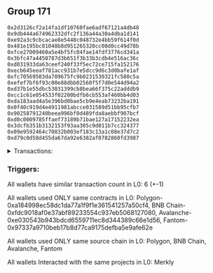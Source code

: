 ## Group 171

```0x973fcbe7b23042ffdbade5d2da4d50cac9a5d10f
0x2d3126cf2a14fa1df10760fae6adf67121a4db48
0x9db444a674962332dfc2f136a44a30a4dba1d141
0xe92a3c9cbcacae8e5448c048732e4bb59f614f0d
0x481e195bc81048b8d951265320cc00d0cc49d78b
0xfce27009460a5e4bf5fc04fae14fdf3776cd341a
0x3bfc47a4450787d3b651f3b33b3cdb4e516ac36c
0xd031933da63ceef240f33f5ec72ce715fa152176
0xecb645eeaf781acc931b7e5dcc9d6c3d0bafe1af
0xfc70569503da709675fc9b0231530321fc580c5a
0xefef7bf6f93c00e88dbb02560f5f7d0e544d94a2
0xd37b1e55dbc53031399cb8bea66f375c22adddb9
0xcc1c61e054533f02200bdfb6cb553af460bb4d03
0xda183aad4a5e396bd0bae5cb9e4eab73232ba191
0x0f40c919d4e4911981abcce031589d51bb95cfb7
0x90258791240beea996bf0d489fda8aebbf907bcf
0xd0c0009785ffaef73189b71bae127a17152232ea
0x3dcfb351b3132153f93aa305c9d011b7cc324377
0x09e9592464c70832b003ef183c13a1c08e37d7c2
0xd79c0d58d455da67da92e6382af0782860fd3987
```
<details>
<summary>Transactions:</summary>

Hashes: 

Wallet: 0x973fcbe7b23042ffdbade5d2da4d50cac9a5d10f

       Hash: 0x6e71af9ed65aabad3e43929d7c4d908f28e85a514c70601b0bccf3bad6e85630
         - source chain: Polygon
         - destination chain: Kava
         - project: Merkly
         - contract: 0xa184998ec58dc1da77a1f9f1e361541257a50cf4
         - value USD: 0.01786327014
       Hash: 0xbe8bf29366d96c26e59de365544aab744ea4ee58e034c225b951323c9c744ca6
         - source chain: BNB Chain
         - destination chain: Core Blockchain Mainnet
         - project: Merkly
         - contract: 0xfdc9018af0e37abf89233554c937eb5068127080
         - value USD: 0.03078168809
       Hash: 0x76c9e22f145a24daceef197527a226bc32ab7bf1cd942d82558a9b28a753c49c
         - source chain: Avalanche
         - destination chain: Celo Mainnet
         - project: Merkly
         - contract: 0xe030543b943bdcd6559711ec8d344389c66e1d56
         - value USD: 0.01045374361
       Hash: 0x4c620226e1520ad64d9f5c203f4242a496ab8c2d7a752241536795c7b2edf211
         - source chain: Fantom
         - destination chain: Gnosis
         - project: Merkly
         - contract: 0x97337a9710beb17b8d77ca9175defba5e9afe62e
         - value USD: 0.0296048055
       Hash: 0xf8b686b8d6504889ac11a9c14be6a7688812310f63da66d86c6889a4a1ece661
         - source chain: BNB Chain
         - destination chain: Moonriver
         - project: Merkly
         - contract: 0xfdc9018af0e37abf89233554c937eb5068127080
         - value USD: 0.01400882476
       Hash: 0xc378085e054728bc403b59d59a57d09a8b5f418eb2526f6d8bbbca52434024a3
         - source chain: Fantom
         - destination chain: Arbitrum Nova
         - project: Merkly
         - contract: 0x97337a9710beb17b8d77ca9175defba5e9afe62e
         - value USD: 0.01397005883
Wallet: 0x2d3126cf2a14fa1df10760fae6adf67121a4db48

       Hash:0xc4e6e369311b3f0688c38450725b337e76338548c7dbcac3ea0278f1c28d1b3d
         - source chain: Polygon
         - destination chain: Gnosis
         - project: Merkly
         - contract: 0xa184998ec58dc1da77a1f9f1e361541257a50cf4
         - value USD: 0.04117753653
       Hash:0xb1ce482bfce5427075e399d2023843804fea6fd17ad701893044ec7647d6a4a2
         - source chain: BNB Chain
         - destination chain: Kava
         - project: Merkly
         - contract: 0xfdc9018af0e37abf89233554c937eb5068127080
         - value USD: 0.03246846891
       Hash:0xf3be06c828fa1519b5a5116039b8432d901d7b05c7b0b805efe01f20ad01ebe8
         - source chain: Avalanche
         - destination chain: Kava
         - project: Merkly
         - contract: 0xe030543b943bdcd6559711ec8d344389c66e1d56
         - value USD: 0.03397166138
       Hash:0x4c3a0d6644ca36f29ab5affcda39d4d2968c69ee129d05eeb7f47a30f2f65300
         - source chain: Fantom
         - destination chain: Celo Mainnet
         - project: Merkly
         - contract: 0x97337a9710beb17b8d77ca9175defba5e9afe62e
         - value USD: 0.01510826979
       Hash:0xdd94e4bf939aaae2877d593e3a14a7875806889a6a3b3a04c3a4420ae20480c2
         - source chain: BNB Chain
         - destination chain: Moonriver
         - project: Merkly
         - contract: 0xfdc9018af0e37abf89233554c937eb5068127080
         - value USD: 0.0220626773
       Hash:0xb2d437b7453e4588d126db40a8f3e52e5a39050b902fc570d7d3bfd40a26af74
         - source chain: Polygon
         - destination chain: Arbitrum Nova
         - project: Merkly
         - contract: 0xa184998ec58dc1da77a1f9f1e361541257a50cf4
         - value USD: 0.01662187874
Wallet: 0x9db444a674962332dfc2f136a44a30a4dba1d141

       Hash:0x4606b1e4e849d874b686ea9da98e4cef9e3f80bbc81f1f0e84ff4390895034ad
         - source chain: Polygon
         - destination chain: Celo Mainnet
         - project: Merkly
         - contract: 0xa184998ec58dc1da77a1f9f1e361541257a50cf4
         - value USD: 0.01821518643
       Hash:0xa1f94b67a1fe9c6915345da2da5ac98388cf30bf0a970a7cfc4d418baf0fd501
         - source chain: BNB Chain
         - destination chain: Gnosis
         - project: Merkly
         - contract: 0xfdc9018af0e37abf89233554c937eb5068127080
         - value USD: 0.0223179719
       Hash:0x52a82ef5a188e271478c5ebd8dfab01088d0ce8b7fd0379df182a56d146b11d1
         - source chain: Avalanche
         - destination chain: Celo Mainnet
         - project: Merkly
         - contract: 0xe030543b943bdcd6559711ec8d344389c66e1d56
         - value USD: 0.00724984402
       Hash:0x6169d3f62a103412ab7846a83ae7c802e55a5fba2067e5b16af76616f9718ed3
         - source chain: Fantom
         - destination chain: Celo Mainnet
         - project: Merkly
         - contract: 0x97337a9710beb17b8d77ca9175defba5e9afe62e
         - value USD: 0.005566015294
       Hash:0xf544fe664310d35b39da463949b3ae2e325a698ce6d244c088f4597a22e1b463
         - source chain: Polygon
         - destination chain: Moonriver
         - project: Merkly
         - contract: 0xa184998ec58dc1da77a1f9f1e361541257a50cf4
         - value USD: 0.01657420484
       Hash:0x42d04a4fc7ed64795e3f534b058661e1e12934eeafcf0bd637e5221e105ce84f
         - source chain: Polygon
         - destination chain: Arbitrum Nova
         - project: Merkly
         - contract: 0xa184998ec58dc1da77a1f9f1e361541257a50cf4
         - value USD: 0.01086254356
Wallet: 0xe92a3c9cbcacae8e5448c048732e4bb59f614f0d

       Hash:0x6c7ba056b54b5e260a80d202158b7d66a3b6f810dc07b45601ee9f5e04c2b90e
         - source chain: Polygon
         - destination chain: Core Blockchain Mainnet
         - project: Merkly
         - contract: 0xa184998ec58dc1da77a1f9f1e361541257a50cf4
         - value USD: 0.009227850022
       Hash:0x41f91e6c5fc7050574a0e6a63937343c9ce6600f293ac83d83ed08c81e68bf30
         - source chain: BNB Chain
         - destination chain: Gnosis
         - project: Merkly
         - contract: 0xfdc9018af0e37abf89233554c937eb5068127080
         - value USD: 0.04264382026
       Hash:0xeeacdccc6c06462c7f43aa0fddc96e45409efa2d19f28e3636f9b0feb7c006cb
         - source chain: Avalanche
         - destination chain: Celo Mainnet
         - project: Merkly
         - contract: 0xe030543b943bdcd6559711ec8d344389c66e1d56
         - value USD: 0.01496906902
       Hash:0xab1ac835f149bf9bbd9b18e90ccb6a22d759a918fce8d96b76c050f997b45b22
         - source chain: Fantom
         - destination chain: Kava
         - project: Merkly
         - contract: 0x97337a9710beb17b8d77ca9175defba5e9afe62e
         - value USD: 0.009758219661
       Hash:0xfafab7f849f12e7a3d358b1c7cd85a217dc71d3fc24e6c65d5be27e5c7158522
         - source chain: Polygon
         - destination chain: Moonriver
         - project: Merkly
         - contract: 0xa184998ec58dc1da77a1f9f1e361541257a50cf4
         - value USD: 0.01263516024
       Hash:0xf9437b2b0e0d419847b8fa0257d86fcbbc5b05f7c445c6daac5b361d1d4b2c17
         - source chain: Fantom
         - destination chain: Arbitrum Nova
         - project: Merkly
         - contract: 0x97337a9710beb17b8d77ca9175defba5e9afe62e
         - value USD: 0.01508110653
Wallet: 0x481e195bc81048b8d951265320cc00d0cc49d78b

       Hash:0x691bd3b82b33b19add674d40908e81723b2925919e3e777d6bcc5663e2608a00
         - source chain: Polygon
         - destination chain: Celo Mainnet
         - project: Merkly
         - contract: 0xa184998ec58dc1da77a1f9f1e361541257a50cf4
         - value USD: 0.005145420933
       Hash:0xe1a1ea2159b874916634bbdf61d25b4faff58738f075dffbc888027652d797f2
         - source chain: BNB Chain
         - destination chain: Core Blockchain Mainnet
         - project: Merkly
         - contract: 0xfdc9018af0e37abf89233554c937eb5068127080
         - value USD: 0.008642421508
       Hash:0x42ce947f1d87115ec138fd390ba1e080edc8213497a2b47bb713d82a6f0260be
         - source chain: Avalanche
         - destination chain: Gnosis
         - project: Merkly
         - contract: 0xe030543b943bdcd6559711ec8d344389c66e1d56
         - value USD: 0.03579428373
       Hash:0xf6ab934113731d2fe034690ea9a9de5dedfa41f4c894f43fa0b17f8b62cf652d
         - source chain: Fantom
         - destination chain: Celo Mainnet
         - project: Merkly
         - contract: 0x97337a9710beb17b8d77ca9175defba5e9afe62e
         - value USD: 0.008749093571
       Hash:0xcfc9569bc4060e40a2a0dc0d4a3c2a0fe164937792ac45cc01827ce789b5e34b
         - source chain: Polygon
         - destination chain: Moonriver
         - project: Merkly
         - contract: 0xa184998ec58dc1da77a1f9f1e361541257a50cf4
         - value USD: 0.01426357938
       Hash:0x5aebae94c5a9ca836b1279500ad8c321f476de6cf9239f4506159252e54e2943
         - source chain: Polygon
         - destination chain: Arbitrum Nova
         - project: Merkly
         - contract: 0xa184998ec58dc1da77a1f9f1e361541257a50cf4
         - value USD: 0.01793413232
Wallet: 0xfce27009460a5e4bf5fc04fae14fdf3776cd341a

       Hash:0x78325f0fe4e47b9e6b9caa77b2d3e6d97f0e3c2aabaaa96e89be17000c1e55d9
         - source chain: Polygon
         - destination chain: Celo Mainnet
         - project: Merkly
         - contract: 0xa184998ec58dc1da77a1f9f1e361541257a50cf4
         - value USD: 0.0126254492
       Hash:0x591f913524b3e55f3b9bb2650a2cb32681bf828ca59dbc6bcdac78cf96381c2b
         - source chain: BNB Chain
         - destination chain: Gnosis
         - project: Merkly
         - contract: 0xfdc9018af0e37abf89233554c937eb5068127080
         - value USD: 0.03594763792
       Hash:0xeacb19ff981d3c96cf10be425a9f12c98847ccbe4a85e6f7a4a9cb6c4d0529de
         - source chain: Avalanche
         - destination chain: Kava
         - project: Merkly
         - contract: 0xe030543b943bdcd6559711ec8d344389c66e1d56
         - value USD: 0.01568276796
       Hash:0xcd00f1cde654061afb7088a86ef108cb2a949c0cf42f5123fd71e5ee5abcacc2
         - source chain: Fantom
         - destination chain: Kava
         - project: Merkly
         - contract: 0x97337a9710beb17b8d77ca9175defba5e9afe62e
         - value USD: 0.008254431493
       Hash:0xb7d687a26b5f262fbea6c614988b2ab5c9185d48413d5f7f36e0771314004f8b
         - source chain: Fantom
         - destination chain: Moonriver
         - project: Merkly
         - contract: 0x97337a9710beb17b8d77ca9175defba5e9afe62e
         - value USD: 0.01501945268
       Hash:0x9a8351b2524f39243dffb53baa75e03ba5d592b8375d9c64f14b1975f8ced6d9
         - source chain: Polygon
         - destination chain: Arbitrum Nova
         - project: Merkly
         - contract: 0xa184998ec58dc1da77a1f9f1e361541257a50cf4
         - value USD: 0.01807993827
Wallet: 0x3bfc47a4450787d3b651f3b33b3cdb4e516ac36c

       Hash:0x7367c1d064854e74d338667f40abf0d718a31138a032eb1f812f215d25639998
         - source chain: Polygon
         - destination chain: Core Blockchain Mainnet
         - project: Merkly
         - contract: 0xa184998ec58dc1da77a1f9f1e361541257a50cf4
         - value USD: 0.02055788416
       Hash:0x310b7dbc77cc180c8bdfd1643b999c94a15baa9956855dd963e1280cd8b7f697
         - source chain: BNB Chain
         - destination chain: Gnosis
         - project: Merkly
         - contract: 0xfdc9018af0e37abf89233554c937eb5068127080
         - value USD: 0.03874720782
       Hash:0x15d1d9addb8acc32e71d25a0fd64a7f939ad9d12abd9230b84cc0eb774f4c84e
         - source chain: Avalanche
         - destination chain: Gnosis
         - project: Merkly
         - contract: 0xe030543b943bdcd6559711ec8d344389c66e1d56
         - value USD: 0.01837807782
       Hash:0x0fd2b16bd55cdba6351ec2d3641f21180456b3e777520d9619b95d5b8f294cda
         - source chain: Fantom
         - destination chain: Kava
         - project: Merkly
         - contract: 0x97337a9710beb17b8d77ca9175defba5e9afe62e
         - value USD: 0.03100819042
       Hash:0xaefbaf63d192abe0834e4d1ddf39e99022ba0c45b06bc7ae2f74b983a39518a0
         - source chain: Avalanche
         - destination chain: Moonriver
         - project: Merkly
         - contract: 0xe030543b943bdcd6559711ec8d344389c66e1d56
         - value USD: 0.01860806309
       Hash:0xfd054382e54ea77db8be36483a70143706c39b543bd8e8564af4b766e937b007
         - source chain: Polygon
         - destination chain: Arbitrum Nova
         - project: Merkly
         - contract: 0xa184998ec58dc1da77a1f9f1e361541257a50cf4
         - value USD: 0.01071673761
Wallet: 0xd031933da63ceef240f33f5ec72ce715fa152176

       Hash:0x507c52327eca0723d2c83dc5860e4a2b864588f73bb7ceade1393ff6850415d1
         - source chain: Polygon
         - destination chain: Kava
         - project: Merkly
         - contract: 0xa184998ec58dc1da77a1f9f1e361541257a50cf4
         - value USD: 0.01802198004
       Hash:0xd01928d2bc6e1c97cacf2b980a24c30843bb87a316e9f5a1f8af80b3286eda07
         - source chain: BNB Chain
         - destination chain: Gnosis
         - project: Merkly
         - contract: 0xfdc9018af0e37abf89233554c937eb5068127080
         - value USD: 0.01820477213
       Hash:0x017765675de3c279de95afa7292c8d36e9b667601746d95800fe6f612570376e
         - source chain: Avalanche
         - destination chain: Gnosis
         - project: Merkly
         - contract: 0xe030543b943bdcd6559711ec8d344389c66e1d56
         - value USD: 0.01584827903
       Hash:0x6fb408f7cd8e4eb1a5dbff7d6bcbd0b6679fffd8dd1fb998296c102c08a3e2fa
         - source chain: Fantom
         - destination chain: Gnosis
         - project: Merkly
         - contract: 0x97337a9710beb17b8d77ca9175defba5e9afe62e
         - value USD: 0.02735138007
       Hash:0x8f4b3bad297aa49734885b6f526a92fa3695851d83ecb94f97fef75d8bf4f7a0
         - source chain: Fantom
         - destination chain: Moonriver
         - project: Merkly
         - contract: 0x97337a9710beb17b8d77ca9175defba5e9afe62e
         - value USD: 0.02138065296
       Hash:0x9fd4d081e57ce0edd73706edba9044f89eb904726ae4c3bc47e1851eaddbb4b8
         - source chain: Fantom
         - destination chain: Arbitrum Nova
         - project: Merkly
         - contract: 0x97337a9710beb17b8d77ca9175defba5e9afe62e
         - value USD: 0.01568216512
Wallet: 0xecb645eeaf781acc931b7e5dcc9d6c3d0bafe1af

       Hash:0x4221f5c9ca31ba8d6ddc6008f81452f164dd7d23250c52e6ebfae11a548ae307
         - source chain: Polygon
         - destination chain: Core Blockchain Mainnet
         - project: Merkly
         - contract: 0xa184998ec58dc1da77a1f9f1e361541257a50cf4
         - value USD: 0.03464077682
       Hash:0x1ead11d551aad8e99be13cc49ddc5191d63a42bb17ef0eafe768c1001c855f74
         - source chain: BNB Chain
         - destination chain: Kava
         - project: Merkly
         - contract: 0xfdc9018af0e37abf89233554c937eb5068127080
         - value USD: 0.01063455311
       Hash:0x25013d2cd6a4d6b9a767df905dc88bcf793a47b364527935fdfe4bf20577d21b
         - source chain: Avalanche
         - destination chain: Celo Mainnet
         - project: Merkly
         - contract: 0xe030543b943bdcd6559711ec8d344389c66e1d56
         - value USD: 0.02241251019
       Hash:0x9b3af1dc194953367d3644c58ab9d03431d5e660ba852229366ad7fd86b554ab
         - source chain: Fantom
         - destination chain: Gnosis
         - project: Merkly
         - contract: 0x97337a9710beb17b8d77ca9175defba5e9afe62e
         - value USD: 0.01482205868
       Hash:0xf52c7b77c5e636feec69631b7ac11d4aa86a5c863ae4cb447c0da5e6c91715c7
         - source chain: Avalanche
         - destination chain: Moonriver
         - project: Merkly
         - contract: 0xe030543b943bdcd6559711ec8d344389c66e1d56
         - value USD: 0.0163881925
       Hash:0x3f3775ab4e852ee4ce4b655ed9f58cc7c7c261007fbfbe04dd410b356632a0b0
         - source chain: Fantom
         - destination chain: Arbitrum Nova
         - project: Merkly
         - contract: 0x97337a9710beb17b8d77ca9175defba5e9afe62e
         - value USD: 0.01280892296
Wallet: 0xfc70569503da709675fc9b0231530321fc580c5a

       Hash:0x85050ecd301ea9bfc29ef6cf4cc19b6d83ec0da51e95043176230f2ba728c48e
         - source chain: Polygon
         - destination chain: Celo Mainnet
         - project: Merkly
         - contract: 0xa184998ec58dc1da77a1f9f1e361541257a50cf4
         - value USD: 0.01956444514
       Hash:0xd4b999020b368f26eaa64adcc99e012287e51e771b1fdf6f320001c857d442a4
         - source chain: BNB Chain
         - destination chain: Gnosis
         - project: Merkly
         - contract: 0xfdc9018af0e37abf89233554c937eb5068127080
         - value USD: 0.01278560667
       Hash:0x19a7e205ed8721c662cc7a8b66ef97fb52f189251f596649c483aa1e1d2eaed1
         - source chain: Avalanche
         - destination chain: Gnosis
         - project: Merkly
         - contract: 0xe030543b943bdcd6559711ec8d344389c66e1d56
         - value USD: 0.04381245109
       Hash:0x593beb71c2e647c5122578a3560fc67a66adec1e6959cbcd2c625502f8436071
         - source chain: Fantom
         - destination chain: Kava
         - project: Merkly
         - contract: 0x97337a9710beb17b8d77ca9175defba5e9afe62e
         - value USD: 0.01284670827
       Hash:0xcd60ced49290121eef47d9f4151f99d3af24565d0e4b36a73410abb685b82e6f
         - source chain: BNB Chain
         - destination chain: Moonriver
         - project: Merkly
         - contract: 0xfdc9018af0e37abf89233554c937eb5068127080
         - value USD: 0.01919001972
       Hash:0xb4bb3c3d2b112044c8529894942ce10705e3f092134cc2945d449e01fb971bd5
         - source chain: Avalanche
         - destination chain: Arbitrum Nova
         - project: Merkly
         - contract: 0xe030543b943bdcd6559711ec8d344389c66e1d56
         - value USD: 0.01435765476
Wallet: 0xefef7bf6f93c00e88dbb02560f5f7d0e544d94a2

       Hash:0x334a6c397b7f1701d65bee3d2300d1e3760c58b32c66bc23e3d27429d17e814d
         - source chain: Polygon
         - destination chain: Gnosis
         - project: Merkly
         - contract: 0xa184998ec58dc1da77a1f9f1e361541257a50cf4
         - value USD: 0.02695123228
       Hash:0x8972a284cd962b05257985d9f7cce7897375b51418ea27ae4316a4b52e30ab95
         - source chain: BNB Chain
         - destination chain: Celo Mainnet
         - project: Merkly
         - contract: 0xfdc9018af0e37abf89233554c937eb5068127080
         - value USD: 0.009276552248
       Hash:0xf18dfdd9a6cfd2ae06843c611720c3103ac481341e1db9063617cde93555bbc8
         - source chain: Avalanche
         - destination chain: Gnosis
         - project: Merkly
         - contract: 0xe030543b943bdcd6559711ec8d344389c66e1d56
         - value USD: 0.0457857669
       Hash:0xe6a8a32bb3afb465221ae10794b36dddc153f7b5d106f4887022ae8c4c097386
         - source chain: Fantom
         - destination chain: Gnosis
         - project: Merkly
         - contract: 0x97337a9710beb17b8d77ca9175defba5e9afe62e
         - value USD: 0.02349249885
       Hash:0x7a471e2bcf8e5fecb88fea31d640a6dbab0af5101ea8e2979854f817b9514fdf
         - source chain: BNB Chain
         - destination chain: Moonriver
         - project: Merkly
         - contract: 0xfdc9018af0e37abf89233554c937eb5068127080
         - value USD: 0.01710919565
       Hash:0x57cfc87b88a562f5033a9808e596d91313a256040c932fa9d4584c9e84d371fd
         - source chain: Polygon
         - destination chain: Arbitrum Nova
         - project: Merkly
         - contract: 0xa184998ec58dc1da77a1f9f1e361541257a50cf4
         - value USD: 0.01220880984
Wallet: 0xd37b1e55dbc53031399cb8bea66f375c22adddb9

       Hash:0x93481ab5198eee771431efbf4f4d46bfc913225e014eb1d7ff9a3f72abbd8248
         - source chain: Polygon
         - destination chain: Kava
         - project: Merkly
         - contract: 0xa184998ec58dc1da77a1f9f1e361541257a50cf4
         - value USD: 0.01607615694
       Hash:0x8e23743d9855aedb2a47b653ad88fa8a7657babffc9df61f8ff7cc3ca22d89c3
         - source chain: BNB Chain
         - destination chain: Core Blockchain Mainnet
         - project: Merkly
         - contract: 0xfdc9018af0e37abf89233554c937eb5068127080
         - value USD: 0.04038560253
       Hash:0x14688e12fc53e025afebd5e67c6567a5705889f050618117189ec0d8403ed117
         - source chain: Avalanche
         - destination chain: Gnosis
         - project: Merkly
         - contract: 0xe030543b943bdcd6559711ec8d344389c66e1d56
         - value USD: 0.02048481125
       Hash:0xcd250681170d6269996c674d5359ad045fa815845002b7231dbf76dee494e533
         - source chain: Fantom
         - destination chain: Celo Mainnet
         - project: Merkly
         - contract: 0x97337a9710beb17b8d77ca9175defba5e9afe62e
         - value USD: 0.01326003934
       Hash:0xfd8f1605c31b7ad9032d90b3b1d6406c355eabee908233166edb337f10b7d148
         - source chain: Polygon
         - destination chain: Moonriver
         - project: Merkly
         - contract: 0xa184998ec58dc1da77a1f9f1e361541257a50cf4
         - value USD: 0.0132421326
       Hash:0x4753d5208f1b88e4539809c77e811a9809124cd331b814385d77817e0b1ed6cd
         - source chain: Polygon
         - destination chain: Arbitrum Nova
         - project: Merkly
         - contract: 0xa184998ec58dc1da77a1f9f1e361541257a50cf4
         - value USD: 0.0150150139
Wallet: 0xcc1c61e054533f02200bdfb6cb553af460bb4d03

       Hash:0x1bfc9b67ab1ba17b666b995adb3764c1dd70140c965721e700fca3cecd024468
         - source chain: Polygon
         - destination chain: Core Blockchain Mainnet
         - project: Merkly
         - contract: 0xa184998ec58dc1da77a1f9f1e361541257a50cf4
         - value USD: 0.01649019799
       Hash:0x47eedcd840c2214c0f73c2eca3481e5891aa0da8d1a4a93c0eb06f233869a398
         - source chain: BNB Chain
         - destination chain: Core Blockchain Mainnet
         - project: Merkly
         - contract: 0xfdc9018af0e37abf89233554c937eb5068127080
         - value USD: 0.0375925071
       Hash:0xc15879ec45d20ca967fb772c63995bb33baab29d6931dad9f52594f11717297f
         - source chain: Avalanche
         - destination chain: Gnosis
         - project: Merkly
         - contract: 0xe030543b943bdcd6559711ec8d344389c66e1d56
         - value USD: 0.03234183292
       Hash:0xef3fcc556209e8bf557569ebf4766cdecac48ce18382899663e8a67d84a15ec4
         - source chain: Fantom
         - destination chain: Kava
         - project: Merkly
         - contract: 0x97337a9710beb17b8d77ca9175defba5e9afe62e
         - value USD: 0.01418088343
       Hash:0xc8b7d8efd8f02a1e4918134b729a912ec10b8c40d6c58aeedde897bc737853a4
         - source chain: Polygon
         - destination chain: Moonriver
         - project: Merkly
         - contract: 0xa184998ec58dc1da77a1f9f1e361541257a50cf4
         - value USD: 0.02313835537
       Hash:0x682a510f3d0ec74e9aaef673f590b2a324a1884af4396b587550331330db84f5
         - source chain: Polygon
         - destination chain: Arbitrum Nova
         - project: Merkly
         - contract: 0xa184998ec58dc1da77a1f9f1e361541257a50cf4
         - value USD: 0.01277369507
Wallet: 0xda183aad4a5e396bd0bae5cb9e4eab73232ba191

       Hash:0xb25c7783b85db87774e67b8591c121f9fe5650ceddcc0e3b409fe2e85d69b816
         - source chain: Polygon
         - destination chain: Core Blockchain Mainnet
         - project: Merkly
         - contract: 0xa184998ec58dc1da77a1f9f1e361541257a50cf4
         - value USD: 0.02805863255
       Hash:0xb9fbb4dca677263b2964ee7a08afa930529aa3d6c2291266d6e89887a8b99074
         - source chain: BNB Chain
         - destination chain: Gnosis
         - project: Merkly
         - contract: 0xfdc9018af0e37abf89233554c937eb5068127080
         - value USD: 0.04092019352
       Hash:0xe0d9b3f24020bc38b03361e3c015a9cd348da40fa9ed1e0701b634944b3cffb5
         - source chain: Avalanche
         - destination chain: Gnosis
         - project: Merkly
         - contract: 0xe030543b943bdcd6559711ec8d344389c66e1d56
         - value USD: 0.04500812361
       Hash:0xf6a77f40f577a214abe68023e66e711f4d37d2a42e5de308f2ae10ace18d4e7e
         - source chain: Fantom
         - destination chain: Gnosis
         - project: Merkly
         - contract: 0x97337a9710beb17b8d77ca9175defba5e9afe62e
         - value USD: 0.04982487918
       Hash:0xd5a6f2041fd308bdb011df184677c4ee84905cce22a236615073e6861a861b56
         - source chain: Avalanche
         - destination chain: Moonriver
         - project: Merkly
         - contract: 0xe030543b943bdcd6559711ec8d344389c66e1d56
         - value USD: 0.01478387095
       Hash:0x8439796736b4f005d3be4099a07d938a7f3120e42dcd76487911e89139851562
         - source chain: Polygon
         - destination chain: Arbitrum Nova
         - project: Merkly
         - contract: 0xa184998ec58dc1da77a1f9f1e361541257a50cf4
         - value USD: 0.01118837201
Wallet: 0x0f40c919d4e4911981abcce031589d51bb95cfb7

       Hash:0x52ed78c517d4483f4653e45511362f6f35232f298c0e0441e5bba571a770efe3
         - source chain: Polygon
         - destination chain: Gnosis
         - project: Merkly
         - contract: 0xa184998ec58dc1da77a1f9f1e361541257a50cf4
         - value USD: 0.01824784476
       Hash:0x5bde40c549fd57cf55a4dad17b1e2fa1e44e3f43a4aa6c090d89dd916f4d8a23
         - source chain: BNB Chain
         - destination chain: Celo Mainnet
         - project: Merkly
         - contract: 0xfdc9018af0e37abf89233554c937eb5068127080
         - value USD: 0.01495703457
       Hash:0xaa9cdbb5b503523183e74654bafc62c0ec0455946cccd3cf9e616cef05f04afb
         - source chain: Avalanche
         - destination chain: Gnosis
         - project: Merkly
         - contract: 0xe030543b943bdcd6559711ec8d344389c66e1d56
         - value USD: 0.03008741282
       Hash:0x81124eb66f00c3d286f4510f5decf36632d38dfb253cf7f96b97a6c9ccd3be6d
         - source chain: Fantom
         - destination chain: Gnosis
         - project: Merkly
         - contract: 0x97337a9710beb17b8d77ca9175defba5e9afe62e
         - value USD: 0.01184606778
       Hash:0x103e71f4af8c225e26c4a53b94238d9a40a98c7311cec51e3a873e2868a13ded
         - source chain: Avalanche
         - destination chain: Moonriver
         - project: Merkly
         - contract: 0xe030543b943bdcd6559711ec8d344389c66e1d56
         - value USD: 0.007417774111
       Hash:0xfce81f3f7d83bd2800762e85432730c0cb0e402489caff2d40f1eb04b7ab64bc
         - source chain: Fantom
         - destination chain: Arbitrum Nova
         - project: Merkly
         - contract: 0x97337a9710beb17b8d77ca9175defba5e9afe62e
         - value USD: 0.01005764648
Wallet: 0x90258791240beea996bf0d489fda8aebbf907bcf

       Hash:0xa0af93196b566f66199a431eaee3744d4fc6640ed1e6b9ba15d86525bdf6d6a8
         - source chain: Polygon
         - destination chain: Gnosis
         - project: Merkly
         - contract: 0xa184998ec58dc1da77a1f9f1e361541257a50cf4
         - value USD: 0.03396514901
       Hash:0x2e14091b081d17c7a959c4be1c31d0a2ed0cbe1d8de9be8885072ff1646969fb
         - source chain: BNB Chain
         - destination chain: Core Blockchain Mainnet
         - project: Merkly
         - contract: 0xfdc9018af0e37abf89233554c937eb5068127080
         - value USD: 0.01774764453
       Hash:0xa9b42d95798f0585885ba7baa82f3ce945a35f44c4c6a3c9a96276ae678e3b47
         - source chain: Avalanche
         - destination chain: Celo Mainnet
         - project: Merkly
         - contract: 0xe030543b943bdcd6559711ec8d344389c66e1d56
         - value USD: 0.007471042632
       Hash:0x18d38ff52d7d6028f94129f3db58c04d59f753b827420db6a57d71e2c9b8607a
         - source chain: Fantom
         - destination chain: Celo Mainnet
         - project: Merkly
         - contract: 0x97337a9710beb17b8d77ca9175defba5e9afe62e
         - value USD: 0.02547338386
       Hash:0xc0805e54cb1cceb594d55524a33fba923dc576a2eeea515aa907e3ad6b5db3cd
         - source chain: BNB Chain
         - destination chain: Moonriver
         - project: Merkly
         - contract: 0xfdc9018af0e37abf89233554c937eb5068127080
         - value USD: 0.0111535425
       Hash:0xf1bf6bdb3f307ef762bb9685fef2296837797c1020044c733271e37fac441f2f
         - source chain: BNB Chain
         - destination chain: Arbitrum Nova
         - project: Merkly
         - contract: 0xfdc9018af0e37abf89233554c937eb5068127080
         - value USD: 0.01018259971
Wallet: 0xd0c0009785ffaef73189b71bae127a17152232ea

       Hash:0xd4db24ecb14e0a561c673c735d321ca211cd35dce4e8a9e64531c1999e62ca4b
         - source chain: Polygon
         - destination chain: Celo Mainnet
         - project: Merkly
         - contract: 0xa184998ec58dc1da77a1f9f1e361541257a50cf4
         - value USD: 0.009965005612
       Hash:0xfa50e2d3e7d9bf594c4ac3461feae69de4a4675c98fffdfb1447bbf6345dc24c
         - source chain: BNB Chain
         - destination chain: Kava
         - project: Merkly
         - contract: 0xfdc9018af0e37abf89233554c937eb5068127080
         - value USD: 0.01041054398
       Hash:0xcab434ea0d5a07b626c728a92ffb3bac6d753154657e33398f33f1cc091d8bf4
         - source chain: Avalanche
         - destination chain: Gnosis
         - project: Merkly
         - contract: 0xe030543b943bdcd6559711ec8d344389c66e1d56
         - value USD: 0.02500299428
       Hash:0x83375ed6eba6e240b3739295617f3d1cda7c90bf19ec19047b8e8fb9b3e530cc
         - source chain: Fantom
         - destination chain: Kava
         - project: Merkly
         - contract: 0x97337a9710beb17b8d77ca9175defba5e9afe62e
         - value USD: 0.02881868529
       Hash:0x4db913570eac365785ccc9d28c1315cc1fedae7e1e6c07d480ceca48696ab974
         - source chain: Polygon
         - destination chain: Moonriver
         - project: Merkly
         - contract: 0xa184998ec58dc1da77a1f9f1e361541257a50cf4
         - value USD: 0.01438979595
       Hash:0x088d412fe34d9cb9a5b4e171253e8b6a93f46a1b6f0f1c369cb19e80731aaba8
         - source chain: Fantom
         - destination chain: Arbitrum Nova
         - project: Merkly
         - contract: 0x97337a9710beb17b8d77ca9175defba5e9afe62e
         - value USD: 0.01608450009
Wallet: 0x3dcfb351b3132153f93aa305c9d011b7cc324377

       Hash:0x3881563f53c7fcbd37e03da6bca2a04cec2475b1f316cf82ed29e8307e5e49d1
         - source chain: Polygon
         - destination chain: Kava
         - project: Merkly
         - contract: 0xa184998ec58dc1da77a1f9f1e361541257a50cf4
         - value USD: 0.030789816
       Hash:0x55dbaf794f18bcbe81e9827ae9a866485ae01f3eecb76323c30835459ce8b732
         - source chain: BNB Chain
         - destination chain: Core Blockchain Mainnet
         - project: Merkly
         - contract: 0xfdc9018af0e37abf89233554c937eb5068127080
         - value USD: 0.04022361338
       Hash:0x2b2bf2f8fe50b18397e208ce37a063d48968fbe4169299581968d9d2d1b94a17
         - source chain: Avalanche
         - destination chain: Gnosis
         - project: Merkly
         - contract: 0xe030543b943bdcd6559711ec8d344389c66e1d56
         - value USD: 0.02743015183
       Hash:0x7c853320be0f6e34a76c2f6bfa2689242485e8157df3c573c269e109bdc1bfb9
         - source chain: Fantom
         - destination chain: Kava
         - project: Merkly
         - contract: 0x97337a9710beb17b8d77ca9175defba5e9afe62e
         - value USD: 0.02225185638
       Hash:0x44fd7587acf20784d5bf835567b41167a9ccf6a7d047beef3a5d96681ea8a722
         - source chain: BNB Chain
         - destination chain: Moonriver
         - project: Merkly
         - contract: 0xfdc9018af0e37abf89233554c937eb5068127080
         - value USD: 0.01104350987
       Hash:0x628aa025f86c6869ccf32cd0d7196f403957eaa44e85d0ad3818b354ec126fa8
         - source chain: BNB Chain
         - destination chain: Arbitrum Nova
         - project: Merkly
         - contract: 0xfdc9018af0e37abf89233554c937eb5068127080
         - value USD: 0.01808823169
Wallet: 0x09e9592464c70832b003ef183c13a1c08e37d7c2

       Hash:0x391a0a8ac586a383e39af0ecb9f6b9063e7ad69a693ef95096b3fc5891cc04e8
         - source chain: Polygon
         - destination chain: Celo Mainnet
         - project: Merkly
         - contract: 0xa184998ec58dc1da77a1f9f1e361541257a50cf4
         - value USD: 0.01770074272
       Hash:0xafc6e182b529f6414bfaf3478eb04efa589b06557b185377319fbde040070045
         - source chain: BNB Chain
         - destination chain: Gnosis
         - project: Merkly
         - contract: 0xfdc9018af0e37abf89233554c937eb5068127080
         - value USD: 0.01796702334
       Hash:0x2089f23b83d27ccd6857cebf4d593691ba5924acff6deb45c542c4ead4965c18
         - source chain: Avalanche
         - destination chain: Gnosis
         - project: Merkly
         - contract: 0xe030543b943bdcd6559711ec8d344389c66e1d56
         - value USD: 0.03147245003
       Hash:0xcf04a9afa7ffa24c0ec9637986eacbb4f74fa8dfb1227924abb66172437e14f9
         - source chain: Fantom
         - destination chain: Gnosis
         - project: Merkly
         - contract: 0x97337a9710beb17b8d77ca9175defba5e9afe62e
         - value USD: 0.02614105204
       Hash:0x81c756d68ede4dd5544fdb6df9bc3a9fb0007713172b6e2e7c118566f382dc80
         - source chain: Polygon
         - destination chain: Moonriver
         - project: Merkly
         - contract: 0xa184998ec58dc1da77a1f9f1e361541257a50cf4
         - value USD: 0.01919158877
       Hash:0x6ff4e0ad804cb2ec372902b1c51b2ef8a7b5bd6ed0bbdb5336b192d7b97abbe7
         - source chain: Fantom
         - destination chain: Arbitrum Nova
         - project: Merkly
         - contract: 0x97337a9710beb17b8d77ca9175defba5e9afe62e
         - value USD: 0.0177421326
Wallet: 0xd79c0d58d455da67da92e6382af0782860fd3987

       Hash:0xa8531cee6ebe674ace23141ad19610ff6f8a92f2ed2a5539b5c02eb67d1685c2
         - source chain: Polygon
         - destination chain: Celo Mainnet
         - project: Merkly
         - contract: 0xa184998ec58dc1da77a1f9f1e361541257a50cf4
         - value USD: 0.02098837847
       Hash:0x0812c9d682546aaaee835ca6609658b2a9a1147dedae1e5487242549325abd86
         - source chain: BNB Chain
         - destination chain: Kava
         - project: Merkly
         - contract: 0xfdc9018af0e37abf89233554c937eb5068127080
         - value USD: 0.02718856179
       Hash:0x5b8874f70b98a1d2ac984506d6e380dcedc4cdd874b3ee0124d13f834758648a
         - source chain: Avalanche
         - destination chain: Gnosis
         - project: Merkly
         - contract: 0xe030543b943bdcd6559711ec8d344389c66e1d56
         - value USD: 0.03042022744
       Hash:0x82c0ab31bae0134b092759c849cd847b25fa9163ada4bf3e527e9598479a3869
         - source chain: Fantom
         - destination chain: Kava
         - project: Merkly
         - contract: 0x97337a9710beb17b8d77ca9175defba5e9afe62e
         - value USD: 0.0399974648
       Hash:0x94fd7b175fb2118b88dddf91df22595a053a08ee1fa0695bc4a5edb651fb8c0a
         - source chain: Fantom
         - destination chain: Moonriver
         - project: Merkly
         - contract: 0x97337a9710beb17b8d77ca9175defba5e9afe62e
         - value USD: 0.005579121311
       Hash:0x9a778d6996e008432aa4d7ec0f769fc563bc4a04d361943d4fdf54f202c97333
         - source chain: BNB Chain
         - destination chain: Arbitrum Nova
         - project: Merkly
         - contract: 0xfdc9018af0e37abf89233554c937eb5068127080
         - value USD: 0.01662928775

</details>


### Triggers: 
All wallets have similar transaction count in L0: 6 (+-1)

All wallets used ONLY same contracts in L0: Polygon-0xa184998ec58dc1da77a1f9f1e361541257a50cf4, BNB Chain-0xfdc9018af0e37abf89233554c937eb5068127080, Avalanche-0xe030543b943bdcd6559711ec8d344389c66e1d56, Fantom-0x97337a9710beb17b8d77ca9175defba5e9afe62e

All wallets used ONLY same source chain in L0: Polygon, BNB Chain, Avalanche, Fantom

All wallets Interacted with the same projects in L0: Merkly

